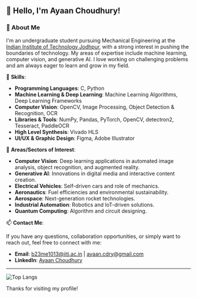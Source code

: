## 👋 Hello, I'm Ayaan Choudhury!

### 🌟 About Me
I'm an undergraduate student pursuing Mechanical Engineering at the [Indian Institute of Technology Jodhpur](https://iitj.ac.in/), with a strong interest in pushing the boundaries of technology. My areas of expertise include machine learning, computer vision, and generative AI. I love working on challenging problems and am always eager to learn and grow in my field.

💼 **Skills**:
- **Programming Languages**: C, Python
- **Machine Learning & Deep Learning**: Machine Learning Algorithms, Deep Learning Frameworks
- **Computer Vision**: OpenCV, Image Processing, Object Detection & Recognition, OCR
- **Libraries & Tools**: NumPy, Pandas, PyTorch, OpenCV, detectron2, Tesseract, PaddleOCR
- **High Level Synthesis**: Vivado HLS
- **UI/UX & Graphic Design**: Figma, Adobe Illustrator

🔭 **Areas/Sectors of Interest**:
- **Computer Vision**: Deep learning applications in automated image analysis, object recognition, and augmented reality.
- **Generative AI**: Innovations in digital media and interactive content creation.
- **Electrical Vehicles**: Self-driven cars and role of mechanics.
- **Aeronautics**: Fuel efficiencies and environmental sustainability.
- **Aerospace**: Next-generation rocket technologies.
- **Industrial Automation**: Robotics and IoT-driven solutions.
- **Quantum Computing**: Algorithm and circuit designing.

📫 **Contact Me**:

If you have any questions, collaboration opportunities, or simply want to reach out, feel free to connect with me:


- **Email**: [b23me1013@iitj.ac.in](mailto:b23me1013@iitj.ac.in) | [ayaan.cdry@gmail.com](mailto:ayaan.cdry@gmail.com)
- **LinkedIn**: [Ayaan Choudhury](https://www.linkedin.com/in/ayaan-choudhury/)

---

![Top Langs](https://github-readme-stats.vercel.app/api/top-langs/?username=ayaancdry&layout=compact&theme=radical)



Thanks for visiting my profile!
